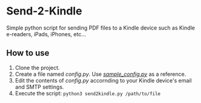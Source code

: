 # Send-2-Kindle
Simple python script for sending PDF files to a Kindle device such as Kindle e-readers, iPads, iPhones, etc...

## How to use
1. Clone the project.
2. Create a file named *config.py*. Use [*sample_config.py*](sample_config.py) as a reference.
3. Edit the contents of *config.py* accornding to your Kindle device's email and SMTP settings.
4. Execute the script:
`python3 send2kindle.py /path/to/file` 
